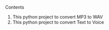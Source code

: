 Contents
1) This python project to convert MP3 to WAV
2) This python project to convert Text to Voice 
